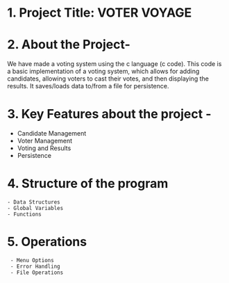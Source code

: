 
# 1. Project Title: VOTER VOYAGE 

# 2. About the Project- 
We have made a voting system using the c language (c code). This code is a basic implementation of a voting system, which allows for adding candidates, allowing voters to cast their votes, and then displaying the results. It saves/loads data to/from a file for persistence.

# 3. Key Features about the project -
  - Candidate Management
  - Voter Management
  - Voting and Results
  - Persistence

  # 4. Structure of the program 
    - Data Structures
    - Global Variables
    - Functions
   # 5. Operations 
     - Menu Options
     - Error Handling
     - File Operations
